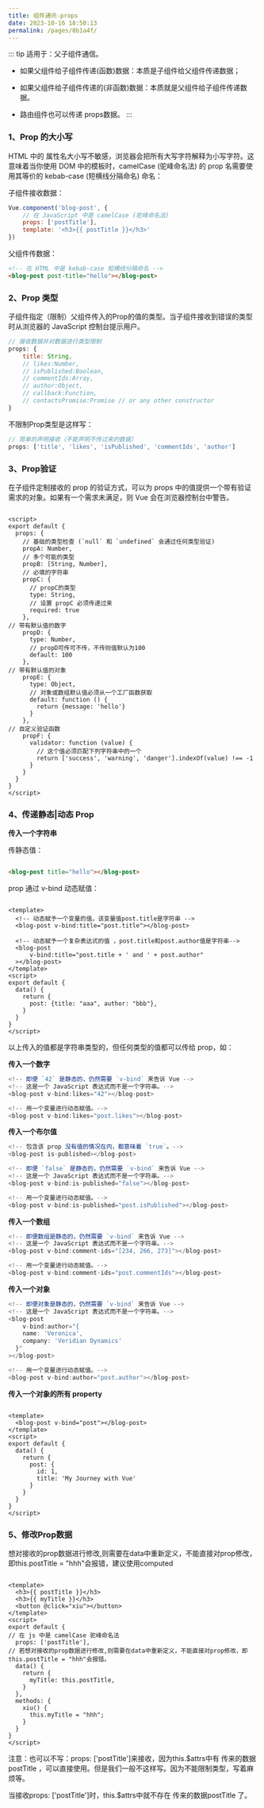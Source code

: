 ```yaml
---
title: 组件通讯-props 
date: 2023-10-16 18:50:13 
permalink: /pages/8b1a4f/
---
```

::: tip 适用于：父子组件通信。

- 如果父组件给子组件传递(函数)数据：本质是子组件给父组件传递数据；

- 如果父组件给子组件传递的(非函数)数据：本质就是父组件给子组件传递数据。

- 路由组件也可以传递 props数据。
  :::

### 1、Prop 的大小写

HTML 中的 属性名大小写不敏感，浏览器会把所有大写字符解释为小写字符。这意味着当你使用 DOM 中的模板时，camelCase (驼峰命名法) 的 prop 名需要使用其等价的 kebab-case (短横线分隔命名) 命名：

子组件接收数据：

```javascript
Vue.component('blog-post', {
    // 在 JavaScript 中是 camelCase (驼峰命名法)
    props: ['postTitle'],
    template: '<h3>{{ postTitle }}</h3>'
})
```

父组件传数据：

```html
<!-- 在 HTML 中是 kebab-case 短横线分隔命名 -->
<blog-post post-title="hello"></blog-post>
```

### 2、Prop 类型

子组件指定（限制）父组件传入的Prop的值的类型。当子组件接收到错误的类型时从浏览器的 JavaScript 控制台提示用户。

```javascript
// 接收数据并对数据进行类型限制
props: {
    title: String,
    // likes:Number,
    // isPublished:Boolean,
    // commentIds:Array,
    // author:Object,
    // callback:Function,
    // contactsPromise:Promise // or any other constructor
}
```

不限制Prop类型是这样写：

```javascript
// 简单的声明接收（不能声明不传过来的数据）
props: ['title', 'likes', 'isPublished', 'commentIds', 'author']
```

### 3、Prop验证

在子组件定制接收的 prop 的验证方式，可以为 props 中的值提供一个带有验证需求的对象。如果有一个需求未满足，则 Vue 会在浏览器控制台中警告。

```vue

<script>
export default {
  props: {
    // 基础的类型检查 (`null` 和 `undefined` 会通过任何类型验证)
    propA: Number,
    // 多个可能的类型
    propB: [String, Number],
    // 必填的字符串
    propC: {
      // propC的类型
      type: String,
      // 设置 propC 必须传递过来   
      required: true
    },
// 带有默认值的数字
    propD: {
      type: Number,
      // propD可传可不传，不传则值默认为100
      default: 100
    },
// 带有默认值的对象
    propE: {
      type: Object,
      // 对象或数组默认值必须从一个工厂函数获取
      default: function () {
        return {message: 'hello'}
      }
    },
// 自定义验证函数
    propF: {
      validator: function (value) {
        // 这个值必须匹配下列字符串中的一个
        return ['success', 'warning', 'danger'].indexOf(value) !== -1
      }
    }
  }
}
</script>
```

### 4、传递静态|动态 Prop

**传入一个字符串**

传静态值：

```html

<blog-post title="hello"></blog-post>
```

prop 通过 v-bind 动态赋值：

```vue

<template>
  <!-- 动态赋予一个变量的值，该变量值post.title是字符串 -->
  <blog-post v-bind:title="post.title"></blog-post>

  <!-- 动态赋予一个复杂表达式的值 ，post.title和post.author值是字符串-->
  <blog-post
      v-bind:title="post.title + ' and ' + post.author"
  ></blog-post>
</template>
<script>
export default {
  data() {
    return {
      post: {title: "aaa", author: "bbb"},
    }
  }
}
</script>
```

以上传入的值都是字符串类型的，但任何类型的值都可以传给 prop，如：

**传入一个数字**

```javascript
<!-- 即便 `42` 是静态的，仍然需要 `v-bind` 来告诉 Vue -->
<!-- 这是一个 JavaScript 表达式而不是一个字符串。-->
<blog-post v-bind:likes="42"></blog-post>

<!-- 用一个变量进行动态赋值。-->
<blog-post v-bind:likes="post.likes"></blog-post>
```

**传入一个布尔值**

```javascript
<!-- 包含该 prop 没有值的情况在内，都意味着 `true`。-->
<blog-post is-published></blog-post>

<!-- 即便 `false` 是静态的，仍然需要 `v-bind` 来告诉 Vue -->
<!-- 这是一个 JavaScript 表达式而不是一个字符串。-->
<blog-post v-bind:is-published="false"></blog-post>

<!-- 用一个变量进行动态赋值。-->
<blog-post v-bind:is-published="post.isPublished"></blog-post>
```

**传入一个数组**

```javascript
<!-- 即便数组是静态的，仍然需要 `v-bind` 来告诉 Vue -->
<!-- 这是一个 JavaScript 表达式而不是一个字符串。-->
<blog-post v-bind:comment-ids="[234, 266, 273]"></blog-post>

<!-- 用一个变量进行动态赋值。-->
<blog-post v-bind:comment-ids="post.commentIds"></blog-post>
```

**传入一个对象**

```javascript
<!-- 即便对象是静态的，仍然需要 `v-bind` 来告诉 Vue -->
<!-- 这是一个 JavaScript 表达式而不是一个字符串。-->
<blog-post
    v-bind:author="{
    name: 'Veronica',
    company: 'Veridian Dynamics'
  }"
></blog-post>

<!-- 用一个变量进行动态赋值。-->
<blog-post v-bind:author="post.author"></blog-post>
```

**传入一个对象的所有 property**

```vue

<template>
  <blog-post v-bind="post"></blog-post>
</template>
<script>
export default {
  data() {
    return {
      post: {
        id: 1,
        title: 'My Journey with Vue'
      }
    }
  }
}
</script>
```

### 5、修改Prop数据

想对接收的prop数据进行修改,则需要在data中重新定义，不能直接对prop修改，即this.postTitle = "hhh"会报错，建议使用computed

```vue

<template>
  <h3>{{ postTitle }}</h3>
  <h3>{{ myTitle }}</h3>
  <button @click="xiu"></button>
</template>
<script>
export default {
// 在 js 中是 camelCase 驼峰命名法
  props: ['postTitle'],
// 若想对接收的prop数据进行修改,则需要在data中重新定义，不能直接对prop修改，即this.postTitle = "hhh"会报错。
  data() {
    return {
      myTitle: this.postTitle,
    }
  },
  methods: {
    xiu() {
      this.myTitle = "hhh";
    }
  }
}
</script>
```

注意：也可以不写：props: ['postTitle']来接收，因为this.$attrs中有 传来的数据postTitle ，可以直接使用。但是我们一般不这样写。因为不能限制类型，写着麻烦等。

当接收props: ['postTitle']时，this.$attrs中就不存在 传来的数据postTitle 了。

